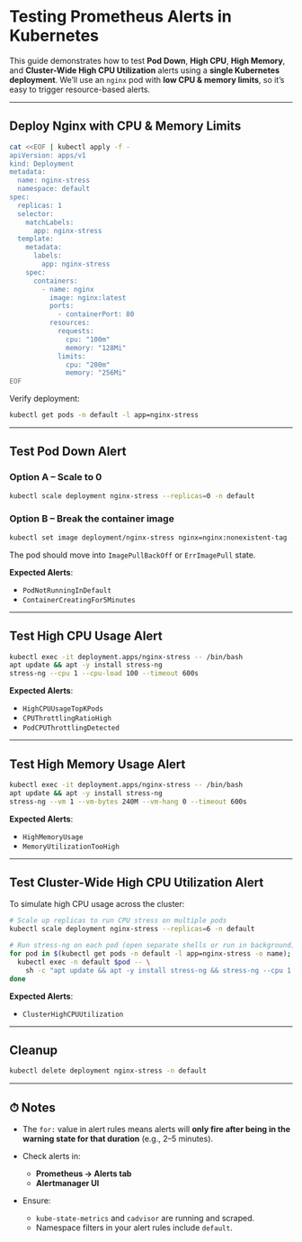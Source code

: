 # Testing Prometheus Alerts in Kubernetes 

This guide demonstrates how to test **Pod Down**, **High CPU**, **High Memory**, and **Cluster-Wide High CPU Utilization** alerts using a **single Kubernetes deployment**.
We’ll use an `nginx` pod with **low CPU & memory limits**, so it’s easy to trigger resource-based alerts.

---

## Deploy Nginx with CPU & Memory Limits

```bash
cat <<EOF | kubectl apply -f -
apiVersion: apps/v1
kind: Deployment
metadata:
  name: nginx-stress
  namespace: default
spec:
  replicas: 1
  selector:
    matchLabels:
      app: nginx-stress
  template:
    metadata:
      labels:
        app: nginx-stress
    spec:
      containers:
        - name: nginx
          image: nginx:latest
          ports:
            - containerPort: 80
          resources:
            requests:
              cpu: "100m"
              memory: "128Mi"
            limits:
              cpu: "200m"
              memory: "256Mi"
EOF
```

Verify deployment:

```bash
kubectl get pods -n default -l app=nginx-stress
```

---

## Test **Pod Down** Alert

### Option A – Scale to 0

```bash
kubectl scale deployment nginx-stress --replicas=0 -n default
```

### Option B – Break the container image

```bash
kubectl set image deployment/nginx-stress nginx=nginx:nonexistent-tag -n default
```

The pod should move into `ImagePullBackOff` or `ErrImagePull` state.

**Expected Alerts**:

* `PodNotRunningInDefault`
* `ContainerCreatingFor5Minutes`

---

##  Test **High CPU Usage** Alert

```bash
kubectl exec -it deployment.apps/nginx-stress -- /bin/bash
apt update && apt -y install stress-ng
stress-ng --cpu 1 --cpu-load 100 --timeout 600s
```

**Expected Alerts**:

* `HighCPUUsageTopKPods`
* `CPUThrottlingRatioHigh`
* `PodCPUThrottlingDetected`

---

##  Test **High Memory Usage** Alert

```bash
kubectl exec -it deployment.apps/nginx-stress -- /bin/bash
apt update && apt -y install stress-ng
stress-ng --vm 1 --vm-bytes 240M --vm-hang 0 --timeout 600s
```

**Expected Alerts**:

* `HighMemoryUsage`
* `MemoryUtilizationTooHigh`

---

##  Test **Cluster-Wide High CPU Utilization** Alert

To simulate high CPU usage across the cluster:

```bash
# Scale up replicas to run CPU stress on multiple pods
kubectl scale deployment nginx-stress --replicas=6 -n default

# Run stress-ng on each pod (open separate shells or run in background)
for pod in $(kubectl get pods -n default -l app=nginx-stress -o name); do
  kubectl exec -n default $pod -- \
    sh -c "apt update && apt -y install stress-ng && stress-ng --cpu 1 --cpu-load 100 --timeout 600s" &
done
```

**Expected Alerts**:

* `ClusterHighCPUUtilization`

---

## Cleanup

```bash
kubectl delete deployment nginx-stress -n default
```

---

## ⏱ Notes

* The `for:` value in alert rules means alerts will **only fire after being in the warning state for that duration** (e.g., 2–5 minutes).
* Check alerts in:

  * **Prometheus → Alerts tab**
  * **Alertmanager UI**
* Ensure:

  * `kube-state-metrics` and `cadvisor` are running and scraped.
  * Namespace filters in your alert rules include `default`.

